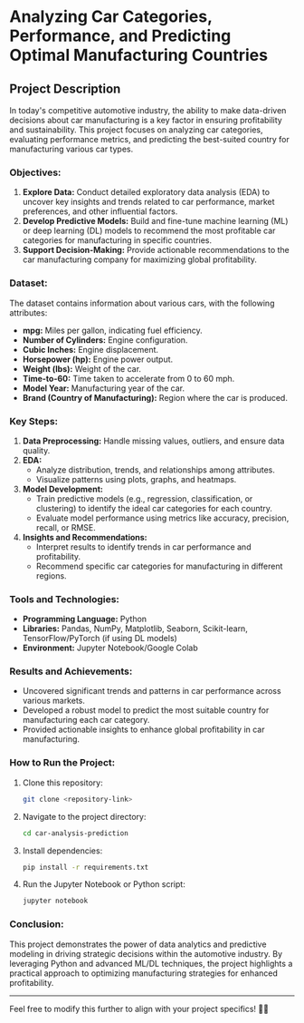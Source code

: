 
# Analyzing Car Categories, Performance, and Predicting Optimal Manufacturing Countries  

## Project Description  

In today's competitive automotive industry, the ability to make data-driven decisions about car manufacturing is a key factor in ensuring profitability and sustainability. This project focuses on analyzing car categories, evaluating performance metrics, and predicting the best-suited country for manufacturing various car types.  

### Objectives:  
1. **Explore Data:** Conduct detailed exploratory data analysis (EDA) to uncover key insights and trends related to car performance, market preferences, and other influential factors.  
2. **Develop Predictive Models:** Build and fine-tune machine learning (ML) or deep learning (DL) models to recommend the most profitable car categories for manufacturing in specific countries.  
3. **Support Decision-Making:** Provide actionable recommendations to the car manufacturing company for maximizing global profitability.  

### Dataset:  
The dataset contains information about various cars, with the following attributes:  
- **mpg:** Miles per gallon, indicating fuel efficiency.  
- **Number of Cylinders:** Engine configuration.  
- **Cubic Inches:** Engine displacement.  
- **Horsepower (hp):** Engine power output.  
- **Weight (lbs):** Weight of the car.  
- **Time-to-60:** Time taken to accelerate from 0 to 60 mph.  
- **Model Year:** Manufacturing year of the car.  
- **Brand (Country of Manufacturing):** Region where the car is produced.  

### Key Steps:  
1. **Data Preprocessing:** Handle missing values, outliers, and ensure data quality.  
2. **EDA:**  
   - Analyze distribution, trends, and relationships among attributes.  
   - Visualize patterns using plots, graphs, and heatmaps.  
3. **Model Development:**  
   - Train predictive models (e.g., regression, classification, or clustering) to identify the ideal car categories for each country.  
   - Evaluate model performance using metrics like accuracy, precision, recall, or RMSE.  
4. **Insights and Recommendations:**  
   - Interpret results to identify trends in car performance and profitability.  
   - Recommend specific car categories for manufacturing in different regions.  

### Tools and Technologies:  
- **Programming Language:** Python  
- **Libraries:** Pandas, NumPy, Matplotlib, Seaborn, Scikit-learn, TensorFlow/PyTorch (if using DL models)  
- **Environment:** Jupyter Notebook/Google Colab  

### Results and Achievements:  
- Uncovered significant trends and patterns in car performance across various markets.  
- Developed a robust model to predict the most suitable country for manufacturing each car category.  
- Provided actionable insights to enhance global profitability in car manufacturing.  

### How to Run the Project:  
1. Clone this repository:  
   ```bash
   git clone <repository-link>
   ```  
2. Navigate to the project directory:  
   ```bash
   cd car-analysis-prediction
   ```  
3. Install dependencies:  
   ```bash
   pip install -r requirements.txt
   ```  
4. Run the Jupyter Notebook or Python script:  
   ```bash
   jupyter notebook
   ```  

### Conclusion:  
This project demonstrates the power of data analytics and predictive modeling in driving strategic decisions within the automotive industry. By leveraging Python and advanced ML/DL techniques, the project highlights a practical approach to optimizing manufacturing strategies for enhanced profitability.  

--- 

Feel free to modify this further to align with your project specifics! 🚗✨
